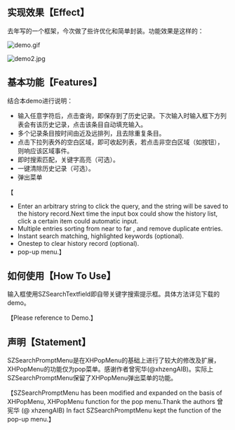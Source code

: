 
## 实现效果【Effect】

去年写的一个框架，今次做了些许优化和简单封装。功能效果是这样的：

![demo.gif](https://upload-images.jianshu.io/upload_images/4320229-a703e15454eaeae3.gif?imageMogr2/auto-orient/strip)

![demo2.jpg](https://upload-images.jianshu.io/upload_images/4320229-a1f6916d4ec07ad2.jpg?imageMogr2/auto-orient/strip%7CimageView2/2/w/1240)

## 基本功能【Features】


结合本demo进行说明：
 *  输入任意字符后，点击查询，即保存到了历史记录。下次输入时输入框下方列表会有该历史记录，点击该条目自动填充输入。
 *  多个记录条目按时间由近及远排列，且去除重复条目。
 *  点击下拉列表外的空白区域，即可收起列表，若点击非空白区域（如按钮），则响应该区域事件。
 *  即时搜索匹配，关键字高亮（可选）。
 *  一键清除历史记录（可选）。
 *  弹出菜单
 
【 
   *  Enter an arbitrary string to click the query, and the string will be saved to the history record.Next time the input box could show the history list, click a certain item could automatic input.
   *  Multiple entries sorting from near to far , and remove duplicate entries.
   *  Instant search matching, highlighted keywords (optional).
   *  Onestep to clear history record (optional). 
   *  pop-up menu.】

  
## 如何使用【How To Use】
输入框使用SZSearchTextfield即自带关键字搜索提示框。具体方法详见下载的demo。

【Please reference to Demo.】


## 声明【Statement】
SZSearchPromptMenu是在XHPopMenu的基础上进行了较大的修改及扩展，XHPopMenu的功能仅为pop菜单。感谢作者曾宪华(@xhzengAIB)。实际上SZSearchPromptMenu保留了XHPopMenu弹出菜单的功能。

【SZSearchPromptMenu has been modified and expanded on the basis of XHPopMenu, XHPopMenu function for the pop menu.Thank the authors 曾宪华 (@ xhzengAIB)
  In fact SZSearchPromptMenu kept the function of the pop-up menu.】

